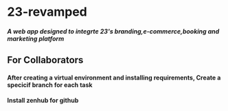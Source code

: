 # 23-revamped
##### A web app designed to integrte 23's branding,e-commerce,booking and marketing platform
## For Collaborators
#### After creating a virtual environment and installing requirements, Create a specicif branch for each task
#### Install zenhub for github
